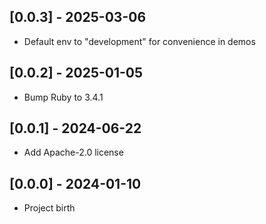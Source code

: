 ## [0.0.3] - 2025-03-06

- Default env to "development" for convenience in demos

## [0.0.2] - 2025-01-05

- Bump Ruby to 3.4.1

## [0.0.1] - 2024-06-22

- Add Apache-2.0 license

## [0.0.0] - 2024-01-10

- Project birth
